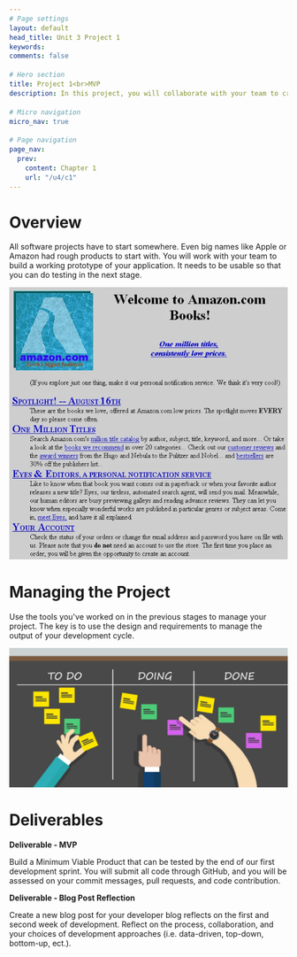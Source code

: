 ```yaml
---
# Page settings
layout: default
head_title: Unit 3 Project 1
keywords:
comments: false

# Hero section
title: Project 1<br>MVP
description: In this project, you will collaborate with your team to create your Minimum Viable Product.

# Micro navigation
micro_nav: true

# Page navigation
page_nav:
  prev:
    content: Chapter 1
    url: "/u4/c1"
---
```


# Overview

All software projects have to start somewhere. Even big names like Apple or Amazon had rough products to start with. You will work with your team to build a working prototype of your application. It needs to be usable so that you can do testing in the next stage.

![Amazon Early On](amazon.png)

# Managing the Project

Use the tools you've worked on in the previous stages to manage your project. The key is to use the design and requirements to manage the output of your development cycle.

![Kanban board](kanban.jpg)

# Deliverables

<div class="callout callout--info">
  <p><strong><b>Deliverable</b> - MVP</strong></p>
  <p>Build a Minimum Viable Product that can be tested by the end of our first development sprint. You will submit all code through GitHub, and you will be assessed on your commit messages, pull requests, and code contribution.</p>
</div>

<div class="callout callout--info">
  <p><strong><b>Deliverable</b> - Blog Post Reflection</strong></p>
  <p>Create a new blog post for your developer blog reflects on the first and second week of development. Reflect on the process, collaboration, and your choices of development approaches (i.e. data-driven, top-down, bottom-up, ect.).</p>
</div>
